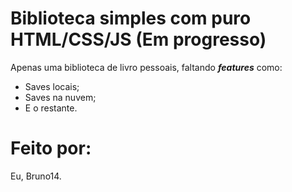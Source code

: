 # Biblioteca simples com puro HTML/CSS/JS (Em progresso)

Apenas uma biblioteca de livro pessoais, faltando ***features*** como:

- Saves locais;
- Saves na nuvem;
- E o restante.

# Feito por: 

Eu, Bruno14.